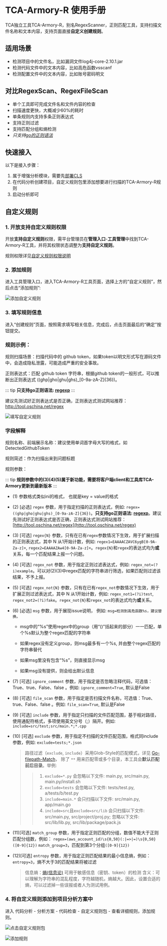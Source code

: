# TCA-Armory-R 使用手册

TCA独立工具TCA-Armory-R，别名RegexScanner，正则匹配工具，支持扫描文件名称和文本内容，支持页面直接**自定义创建规则**。

## 适用场景
- 检测项目中的文件名，比如漏洞文件log4j-core-2.10.1.jar
- 检测代码文件中的文本内容，比如高危函数vsscanf
- 检测配置文件中的文本内容，比如账号密码明文

## 对比RegexScan、RegexFileScan
- 单个工具即可完成文件名和文件内容的检查
- 扫描速度更快，大概减少60%的耗时
- 单条规则内支持多条正则表达式
- 支持正则过滤
- 支持匹配分组和熵检测
- *只支持[go的正则语法](https://pkg.go.dev/regexp/syntax)*

## 快速接入
以下是接入步骤：

1. 属于增强分析模块，需要先[部署CLS](../../../quickStarted/enhanceDeploy.md)
2. 在代码分析创建项目，自定义规则包里添加想要进行扫描的TCA-Armory-R规则
3. 启动分析即可

## 自定义规则
### 1. 开放支持自定义规则权限
开放**支持自定义规则**权限，需平台管理员在**管理入口**-**工具管理**中找到TCA-Armory-R工具，并将其权限状态调整为**支持自定义规则**。

规则权限详见[自定义规则权限说明](../../工具管理/自定义规则.md)
### 2. 添加规则
进入工具管理入口，进入TCA-Armory-R工具页面，选择上方的“自定义规则”，然后点击“添加规则”:

![添加自定义规则](../../../../images/addcustomrules.png)
### 3. 填写规则信息
进入“创建规则”页面，按照需求填写相关信息，完成后，点击页面最后的“确定”按钮提交。

### 规则示例：
规则扫描场景：扫描代码中的 github token，如果token以明文形式写在源码文件中，会造成隐私泄露，可能造成严重的安全事故。

正则表达式：匹配 github token 字符串，根据github token的一般形式，可以推断出正则表达式 ((ghp|gho|ghu|ghs)_[0-9a-zA-Z]{36})。

::: tip
**只支持go正则语法: [regexp](https://pkg.go.dev/regexp/syntax)**
:::

建议先测试好正则表达式是否正确，正则表达式测试网站推荐：http://tool.oschina.net/regex

![填写自定义规则](../../../../images/createcustomrule.png)

### 字段解释
规则名称、前端展示名称：建议使用单词首字母大写的格式，如 DetectedGithubToken

规则简述：作为扫描出来到问题标题

规则参数：

::: tip
**规则参数中的(3)(4)(5)属于新功能，需要将客户端client和工具库TCA-Armory更新到最新版本**
:::

- (1) 参数格式类似ini的格式， 也就是key = value的格式

- (2) [必选] `regex` 参数，用于指定扫描的正则表达式，例如: `regex=((ghp|gho|ghu|ghs)_[0-9a-zA-Z]{36})`。**只支持go正则语法: [regexp](https://pkg.go.dev/regexp/syntax)**。建议先测试好正则表达式是否正确，正则表达式测试网站推荐：[http://tool.oschina.net/regex](http://tool.oschina.net/regex)

- (3) [可选] `regex{N}` 参数，只有在已有`regex`参数情况下生效，用于扩展扫描的正则表达式，其中 N 从1开始计数，例如: `regex1=EAAAACZAVC6ygB[0-9A-Za-z]+`, `regex2=EAAAAZAw4[0-9A-Za-z]+`。`regex{N}`和`regex`的表达式均为**或**关系，每一个匹配结果上报一个问题。

- (4) [可选] `regex_not` 参数，用于指定正则过滤表达式，例如: `regex_not=(?i)example`。可以对(2)(3)中regex匹配的字符串进行筛选，如果匹配则过滤该结果，不予上报。

- (5) [可选] `regex_not{N}` 参数，只有在已有`regex_not`参数情况下生效，用于扩展正则过滤表达式，其中 N 从1开始计数，例如: `regex_not1=(?i)test`, `regex_not2=(?i)fake`。`regex_not{N}`和`regex_not`的表达式均为**或**关系。

- (6) [必选] `msg` 参数，用于展现issue说明， 例如: `msg=检测到高危函数%s，建议替换。`

  - msg中的“%s”使用regex中的group（用“()"括起来的部分）一一匹配，单个%s默认为整个regex匹配的字符串

  - 如果regex没有定义group，则msg最多有一个%s, 并由整个regex匹配的字符串替代

  - 如果msg里没有包含“%s”，则直接显示msg

  - 如果msg没有提供，则会给出默认信息

- (7) [可选] `ignore_comment` 参数，用于指定是否忽略注释代码，可选值：True、true、False、false 。例如: `ignore_comment=True`, 默认是False

- (8) [可选] `file_scan` 参数，用于指定是否扫描文件名称，可选值：True、true、False、false 。例如: `file_scan=True`, 默认是False

- (9) [可选] `include` 参数，用于指定只扫描的文件匹配范围，基于相对路径，使用通配符格式，多项使用英文分号（;）隔开。例如: `include=src/test;src/main.*;*.cpp`

- (10) [可选] `exclude` 参数，用于指定不扫描的文件匹配范围，格式同include参数，例如: `exclude=tests;*.json`

  > 路径过滤（`exclude`, `include`）采用Glob-Style的匹配模式，详见 [Go-filepath-Match](https://pkg.go.dev/path/filepath#Match)， 除了 `**` 用来匹配零或多个目录，本工具会**默认匹配前后目录**。举例: 
  > > 1. `exclude=*.py` 会忽略以下文件: main.py, src/main.py, main.py/install.sh
  > > 2. `exclude=tests` 会忽略以下文件: tests/test.py, a/tests/b/test.py
  > > 3. `include=main.*` 会只扫描以下文件: src/main.py, app/main.go
  > > 4. `include=src`且`exclude=src/lib` 会只扫描以下文件: src/main.py, src/project/proj.py; 忽略以下文件: src/lib/lib.py, src/lib/package/pack.js

- (11)[可选] `match_group` 参数，用于指定正则匹配的分组，数值不能大于正则匹配分组数，例如：
`regex=(aws_account_id)\s{0,50}(:|=>|=)\s{0,50}([0-9]{12})`
`match_group=3`，匹配到第3个分组`([0-9]{12})`

- (12)[可选] `entropy` 参数，用于指定正则匹配结果的最小信息熵，例如：`entropy=3`，熵不大于3的匹配结果将被过滤
  > 信息熵：[熵(信息论)](https://zh.wikipedia.org/wiki/%E7%86%B5_(%E4%BF%A1%E6%81%AF%E8%AE%BA)) 可用于敏感信息（密钥、token）的检测
  > 含义：可以理解为字符串的混乱程度，字符越随机，熵越大。因此，设置合适的熵，可以过滤掉一些误报或者人为测试用例。

### 4. 将自定义规则添加到项目分析方案中
进入 代码分析 - 分析方案 - 代码检查 - 自定义规则包 - 查看详细规则，添加规则。

![点击自定义规则包](../../../../images/scheme_codelint_02.png)

![添加规则](../../../../images/scheme_codelint_03.png)
